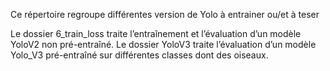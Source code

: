 
Ce répertoire regroupe différentes version de Yolo à entrainer ou/et à teser



Le dossier 6_train_loss traite l’entraînement et l’évaluation d’un modèle YoloV2 non pré-entraîné.
Le dossier YoloV3 traite l’évaluation d’un modèle Yolo_V3 pré-entraîné sur différentes classes dont des oiseaux.
